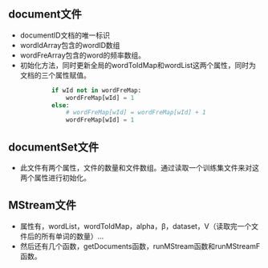 ## document文件

* documentID文档的唯一标识
* wordIdArray包含的wordID数组
* wordFreArray包含的word的频率数组。
* 初始化方法，同时更新全局的wordToIdMap和wordList这两个属性，同时为文档的三个属性赋值。

```python
            if wId not in wordFreMap:
                wordFreMap[wId] = 1
            else:
                # wordFreMap[wId] = wordFreMap[wId] + 1
                wordFreMap[wId] = 1
```

## documentSet文件

* 此文件有两个属性，文件的数量和文件数组。通过读取一个训练集文件来对这两个属性进行初始化。



## MStream文件

* 属性有，wordList，wordToIdMap，alpha，β，dataset，V（读取完一个文件后的所有单词的数量）...
* 然后还有几个函数，getDocuments函数，runMStream函数和runMStreamF函数。





